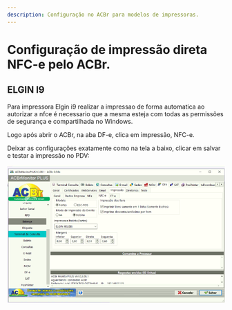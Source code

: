 ```yaml
---
description: Configuração no ACBr para modelos de impressoras.
---
```


# Configuração de impressão direta NFC-e pelo ACBr.

## **ELGIN I9**

Para impressora Elgin i9 realizar a impressao de forma automatica ao autorizar a nfce é necessario que a mesma esteja com todas as permissões de segurança e compartilhada no Windows.



Logo após abrir o ACBr, na aba  DF-e, clica em impressão, NFC-e.

Deixar as configurações exatamente como na tela a baixo, clicar em salvar e testar a impressão no PDV:

![](<../../../.gitbook/assets/tela de configuração no ACBR impressao.png>)
